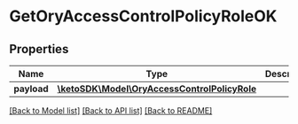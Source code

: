 # GetOryAccessControlPolicyRoleOK

## Properties
Name | Type | Description | Notes
------------ | ------------- | ------------- | -------------
**payload** | [**\ketoSDK\Model\OryAccessControlPolicyRole**](OryAccessControlPolicyRole.md) |  | [optional] 

[[Back to Model list]](../README.md#documentation-for-models) [[Back to API list]](../README.md#documentation-for-api-endpoints) [[Back to README]](../README.md)


